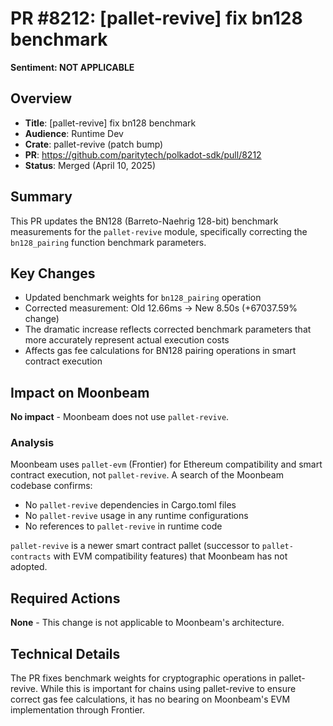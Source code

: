 # PR #8212: [pallet-revive] fix bn128 benchmark

**Sentiment: NOT APPLICABLE**

## Overview

- **Title**: [pallet-revive] fix bn128 benchmark
- **Audience**: Runtime Dev
- **Crate**: pallet-revive (patch bump)
- **PR**: https://github.com/paritytech/polkadot-sdk/pull/8212
- **Status**: Merged (April 10, 2025)

## Summary

This PR updates the BN128 (Barreto-Naehrig 128-bit) benchmark measurements for the `pallet-revive` module, specifically correcting the `bn128_pairing` function benchmark parameters.

## Key Changes

- Updated benchmark weights for `bn128_pairing` operation
- Corrected measurement: Old 12.66ms → New 8.50s (+67037.59% change)
- The dramatic increase reflects corrected benchmark parameters that more accurately represent actual execution costs
- Affects gas fee calculations for BN128 pairing operations in smart contract execution

## Impact on Moonbeam

**No impact** - Moonbeam does not use `pallet-revive`.

### Analysis

Moonbeam uses `pallet-evm` (Frontier) for Ethereum compatibility and smart contract execution, not `pallet-revive`. A search of the Moonbeam codebase confirms:

- No `pallet-revive` dependencies in Cargo.toml files
- No `pallet-revive` usage in any runtime configurations
- No references to `pallet-revive` in runtime code

`pallet-revive` is a newer smart contract pallet (successor to `pallet-contracts` with EVM compatibility features) that Moonbeam has not adopted.

## Required Actions

**None** - This change is not applicable to Moonbeam's architecture.

## Technical Details

The PR fixes benchmark weights for cryptographic operations in pallet-revive. While this is important for chains using pallet-revive to ensure correct gas fee calculations, it has no bearing on Moonbeam's EVM implementation through Frontier.
